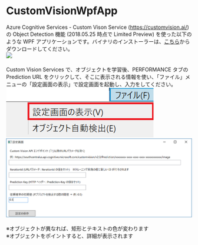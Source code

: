 # CustomVisionWpfApp
Azure Cognitive Services - Custom Vison Service (https://customvision.ai/) の Object Detection 機能 (2018.05.25 時点で Limited Preview) を使った以下のような WPF アプリケーションです。バイナリのインストーラーは、<a href="./Installer.zip">こちら</a>からダウンロードしてください。
<br>
<img src="./images/ap01.png" />
<br><br>
Custom Vision Services で、オブジェクトを学習後、PERFORMANCE タブの Prediction URL をクリックして、そこに表示される情報を使い、「ファイル」メニューの「設定画面の表示」で設定画面を起動し、入力をしてください。
<br>
<img src="./images/ap02.png" />
<br>
<img src="./images/ap03.png" />
<br><br>
※オブジェクトが異なれば、矩形とテキストの色が変わります
<br>
※オブジェクトをポイントすると、詳細が表示されます
